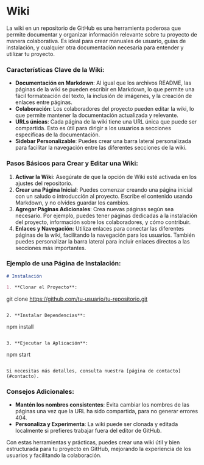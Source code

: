 # Wiki

La wiki en un repositorio de GitHub es una herramienta poderosa que permite documentar y organizar información relevante sobre tu proyecto de manera colaborativa. Es ideal para crear manuales de usuario, guías de instalación, y cualquier otra documentación necesaria para entender y utilizar tu proyecto.

### Características Clave de la Wiki:
- **Documentación en Markdown**: Al igual que los archivos README, las páginas de la wiki se pueden escribir en Markdown, lo que permite una fácil formateación del texto, la inclusión de imágenes, y la creación de enlaces entre páginas.
- **Colaboración**: Los colaboradores del proyecto pueden editar la wiki, lo que permite mantener la documentación actualizada y relevante.
- **URLs únicas**: Cada página de la wiki tiene una URL única que puede ser compartida. Esto es útil para dirigir a los usuarios a secciones específicas de la documentación.
- **Sidebar Personalizable**: Puedes crear una barra lateral personalizada para facilitar la navegación entre las diferentes secciones de la wiki.

### Pasos Básicos para Crear y Editar una Wiki:
1. **Activar la Wiki**: Asegúrate de que la opción de Wiki esté activada en los ajustes del repositorio.
2. **Crear una Página Inicial**: Puedes comenzar creando una página inicial con un saludo o introducción al proyecto. Escribe el contenido usando Markdown, y no olvides guardar los cambios.
3. **Agregar Páginas Adicionales**: Crea nuevas páginas según sea necesario. Por ejemplo, puedes tener páginas dedicadas a la instalación del proyecto, información sobre los colaboradores, y cómo contribuir.
4. **Enlaces y Navegación**: Utiliza enlaces para conectar las diferentes páginas de la wiki, facilitando la navegación para los usuarios. También puedes personalizar la barra lateral para incluir enlaces directos a las secciones más importantes.

### Ejemplo de una Página de Instalación:
```markdown
# Instalación

1. **Clonar el Proyecto**:
   ```
   git clone https://github.com/tu-usuario/tu-repositorio.git
   ```

2. **Instalar Dependencias**:
   ```
   npm install
   ```

3. **Ejecutar la Aplicación**:
   ```
   npm start
   ```

Si necesitas más detalles, consulta nuestra [página de contacto](#contacto).
```

### Consejos Adicionales:
- **Mantén los nombres consistentes**: Evita cambiar los nombres de las páginas una vez que la URL ha sido compartida, para no generar errores 404.
- **Personaliza y Experimenta**: La wiki puede ser clonada y editada localmente si prefieres trabajar fuera del editor de GitHub.

Con estas herramientas y prácticas, puedes crear una wiki útil y bien estructurada para tu proyecto en GitHub, mejorando la experiencia de los usuarios y facilitando la colaboración.